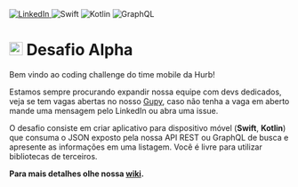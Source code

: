 
<a href="https://www.linkedin.com/company/hurb/" target="_blank">
  <img alt="LinkedIn" src="https://img.shields.io/badge/LinkedIn-0077B5?style=for-the-badge&logo=linkedin&logoColor=white"/>
</a>
<img alt="Swift" src="https://img.shields.io/badge/swift-%23FA7343.svg?&style=for-the-badge&logo=swift&logoColor=white"/>
<img alt="Kotlin" src="https://img.shields.io/badge/kotlin-%230095D5.svg?&style=for-the-badge&logo=kotlin&logoColor=white"/>
<img alt="GraphQL" src="https://img.shields.io/badge/-GraphQL-E10098?style=for-the-badge&logo=graphql"/>

# <img src="https://avatars1.githubusercontent.com/u/7063040?v=4&s=200.jpg" alt="HU" width="24" /> Desafio Alpha

Bem vindo ao coding challenge do time mobile da Hurb!

Estamos sempre procurando expandir nossa equipe com devs dedicados, veja se tem vagas abertas no nosso [Gupy](https://hurb.gupy.io/), caso não tenha a vaga em aberto mande uma mensagem pelo LinkedIn ou abra uma issue.

O desafio consiste em criar aplicativo para dispositivo móvel (**Swift**, **Kotlin**) que consuma o JSON exposto pela nossa API REST ou GraphQL de busca e apresente as informações em uma listagem. Você é livre para utilizar bibliotecas de terceiros.

**Para mais detalhes olhe nossa [wiki](https://github.com/hurbcom/challenge-alpha/wiki).**
